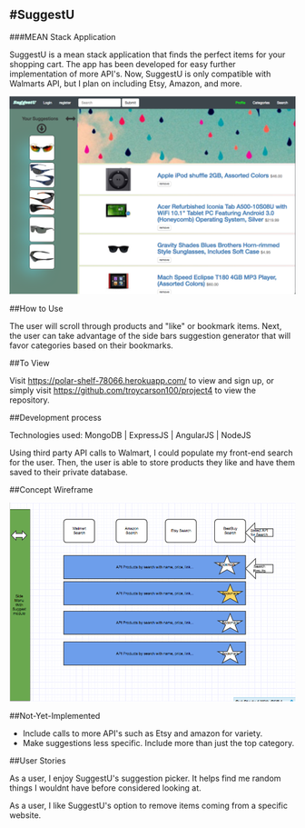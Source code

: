 #SuggestU
--
###MEAN Stack Application

SuggestU is a mean stack application that finds the perfect items for your shopping cart. The app has been developed for easy further implementation of more API's. Now, SuggestU is only compatible with Walmarts API, but I plan on including Etsy, Amazon, and more. 

![Screen Shot](./readmeAssets/P4_p.png)

##How to Use

The user will scroll through products and "like" or bookmark items. Next, the user can take advantage of the side bars suggestion generator that will favor categories based on their bookmarks.


##To View

Visit https://polar-shelf-78066.herokuapp.com/ to view and sign up, or simply visit https://github.com/troycarson100/project4 to view the repository.

##Development process

Technologies used: MongoDB | ExpressJS | AngularJS | NodeJS

Using third party API calls to Walmart, I could populate my front-end search for the user. Then, the user is able to store products they like and have them saved to their private database.

##Concept Wireframe

![Screen Shot](./readmeAssets/P4_w.png)


##Not-Yet-Implemented
 * Include calls to more API's such as Etsy and amazon for variety.
 * Make suggestions less specific. Include more than just the top category.
 
##User Stories
 
 As a user, I enjoy SuggestU's suggestion picker. It helps find me random things I wouldnt have before considered looking at. 
 
 As a user, I like SuggestU's option to remove items coming from a specific website.

 